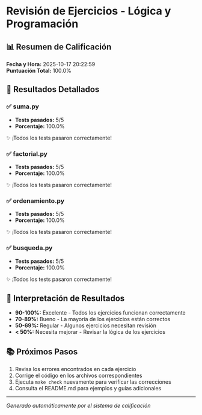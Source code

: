 # Revisión de Ejercicios - Lógica y Programación

## 📊 Resumen de Calificación

**Fecha y Hora:** 2025-10-17 20:22:59  
**Puntuación Total:** 100.0%

## 📝 Resultados Detallados

### ✅ suma.py

- **Tests pasados:** 5/5
- **Porcentaje:** 100.0%

✨ ¡Todos los tests pasaron correctamente!

### ✅ factorial.py

- **Tests pasados:** 5/5
- **Porcentaje:** 100.0%

✨ ¡Todos los tests pasaron correctamente!

### ✅ ordenamiento.py

- **Tests pasados:** 5/5
- **Porcentaje:** 100.0%

✨ ¡Todos los tests pasaron correctamente!

### ✅ busqueda.py

- **Tests pasados:** 5/5
- **Porcentaje:** 100.0%

✨ ¡Todos los tests pasaron correctamente!

## 🎯 Interpretación de Resultados

- **90-100%:** Excelente - Todos los ejercicios funcionan correctamente
- **70-89%:** Bueno - La mayoría de los ejercicios están correctos
- **50-69%:** Regular - Algunos ejercicios necesitan revisión
- **< 50%:** Necesita mejorar - Revisar la lógica de los ejercicios

## 📚 Próximos Pasos

1. Revisa los errores encontrados en cada ejercicio
2. Corrige el código en los archivos correspondientes
3. Ejecuta `make check` nuevamente para verificar las correcciones
4. Consulta el README.md para ejemplos y guías adicionales

---

*Generado automáticamente por el sistema de calificación*

